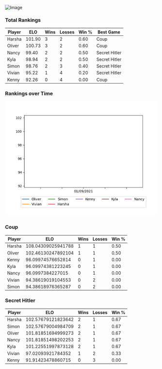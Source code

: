 
![Image](https://media.architecturaldigest.com/photos/618036966ba9675f212cc805/16:9/w_2560%2Cc_limit/SquidGame_Season1_Episode1_00_44_44_16.jpg)

### Total Rankings

| Player | ELO | Wins | Losses | Win % | Best Game |
| --- | --- | --- | --- | --- | --- |
| Harsha | 101.90 | 3 | 2 | 0.60 | Coup |
| Oliver | 100.73 | 3 | 2 | 0.60 | Coup |
| Nancy | 99.40 | 2 | 2 | 0.50 | Secret Hitler |
| Kyla | 98.94 | 2 | 2 | 0.50 | Secret Hitler |
| Simon | 98.76 | 2 | 3 | 0.40 | Secret Hitler |
| Vivian | 95.22 | 1 | 4 | 0.20 | Secret Hitler |
| Kenny | 92.26 | 0 | 4 | 0.00 | Coup |

### Rankings over Time
![Image](rankings.png)

### Coup

| Player | ELO | Wins | Losses | Win % |
| --- | --- | --- | --- | --- |
| Harsha | 108.04309025941788  | 1 | 1 | 0.50 |
| Oliver | 102.46130247892104  | 1 | 1 | 0.50 |
| Kenny | 96.09974576652814  | 0 | 1 | 0.00 |
| Kyla | 96.09974381223245  | 0 | 1 | 0.00 |
| Nancy | 96.0997384227015  | 0 | 1 | 0.00 |
| Vivian | 94.38619019104553  | 0 | 2 | 0.00 |
| Simon | 94.38618976365287  | 0 | 2 | 0.00 |

### Secret Hitler

| Player | ELO | Wins | Losses | Win % |
| --- | --- | --- | --- | --- |
| Harsha | 102.57679121823642  | 2 | 1 | 0.67 |
| Simon | 102.57679004984709  | 2 | 1 | 0.67 |
| Oliver | 101.81851694999273  | 2 | 1 | 0.67 |
| Nancy | 101.81851498202253  | 2 | 1 | 0.67 |
| Kyla | 101.22551997873128  | 2 | 1 | 0.67 |
| Vivian | 97.02093921784352  | 1 | 2 | 0.33 |
| Kenny | 91.91423478860715  | 0 | 3 | 0.00 |